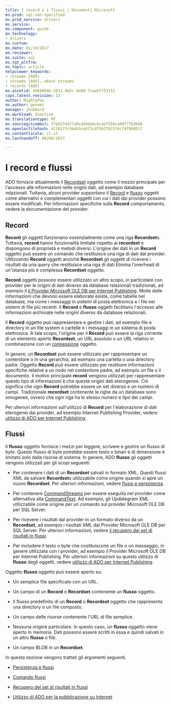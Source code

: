 ```yaml
---
title: I record e i flussi | Documenti Microsoft
ms.prod: sql-non-specified
ms.prod_service: drivers
ms.service: 
ms.component: guide
ms.technology:
- drivers
ms.custom: 
ms.date: 01/19/2017
ms.reviewer: 
ms.suite: sql
ms.tgt_pltfrm: 
ms.topic: article
helpviewer_keywords:
- streams [ADO]
- streams [ADO], about streams
- records [ADO]
ms.assetid: 4d68868e-2611-4b5c-9a89-7caa5f753151
caps.latest.revision: 12
author: MightyPen
ms.author: genemi
manager: jhubbard
ms.workload: Inactive
ms.translationtype: MT
ms.sourcegitcommit: f7e6274d77a9cdd4de6cbcaef559ca99f77b3608
ms.openlocfilehash: d11617fc364b3ce9f2c4f5b37623f4c74f968517
ms.contentlocale: it-it
ms.lasthandoff: 09/09/2017

---
```

# <a name="records-and-streams"></a>I record e flussi
ADO fornisce attualmente il [Recordset](../../../ado/reference/ado-api/recordset-object-ado.md) oggetto come il mezzo principale per l'accesso alle informazioni nelle origini dati, ad esempio database relazionali. Tuttavia, alcuni provider supportano il [Record](../../../ado/reference/ado-api/record-object-ado.md) e [flusso](../../../ado/reference/ado-api/stream-object-ado.md) oggetti come alternativi o complementari oggetti con cui i dati dai provider possono essere modificati. Per informazioni specifiche sulla **Record** comportamento, vedere la documentazione del provider.  
  
## <a name="records"></a>Record  
 **Record** gli oggetti funzionano essenzialmente come una riga **Recordset**s. Tuttavia, **record** hanno funzionalità limitate rispetto ai **recordset** e dispongono di proprietà e metodi diversi. L'origine dei dati in un **Record** oggetto può essere un comando che restituisce una riga di dati dal provider. Utilizzando **Record** oggetti anziché **Recordset** gli oggetti di ricevere i risultati da una query che restituisce una riga di dati Elimina l'overhead di un'istanza più è complessa **Recordset**  oggetto.  
  
 **Record** oggetti possono essere utilizzato un altro scopo, in particolare con provider per le origini di dati diverso da database relazionali tradizionali, ad esempio il [il Provider Microsoft OLE DB per Internet Publishing](../../../ado/guide/appendixes/microsoft-ole-db-provider-for-internet-publishing.md). Molte delle informazioni che devono essere elaborate esiste, come tabelle nel database, ma come i messaggi in sistemi di posta elettronica e i file nei sistemi di file più recenti. Il **Record** e **flusso** oggetti facilitano l'accesso alle informazioni archiviate nelle origini diverso da database relazionali.  
  
 Il **Record** oggetto può rappresentare e gestire i dati, ad esempio file e directory in un file system o cartelle e i messaggi in un sistema di posta elettronica. A tale scopo, l'origine per il **Record** può essere la riga corrente di un elemento aperto **Recordset**, un URL assoluto o un URL relativo in combinazione con un [connessione](../../../ado/reference/ado-api/connection-object-ado.md) oggetto.  
  
 In genere, un **Recordset** può essere utilizzato per rappresentare un contenitore o in una gerarchia, ad esempio una cartella o una directory padre. Oggetto **Record** può essere utilizzato per restituire informazioni specifiche relative a un nodo nel contenitore padre, ad esempio un file o il documento. Il motivo principale **record** vengono utilizzati per rappresentare questo tipo di informazioni è che queste origini dati eterogenee. Ciò significa che ogni **Record** potrebbe essere un set diverso e un numero di campi. Tradizionale **recordset** contenente le righe da un database sono omogenee, ovvero che ogni riga ha lo stesso numero e tipo dei campi.  
  
 Per ulteriori informazioni sull'utilizzo di **Record** per l'elaborazione di dati eterogenei dai provider, ad esempio Internet Publishing Provider, vedere [utilizzo di ADO per Internet Publishing](../../../ado/guide/data/using-ado-for-internet-publishing.md).  
  
## <a name="streams"></a>Flussi  
 Il **flusso** oggetto fornisce i mezzi per leggere, scrivere e gestire un flusso di byte. Questo flusso di byte potrebbe essere testo o binari e di dimensione è limitato solo dalle risorse di sistema. In genere, ADO **flusso** gli oggetti vengono utilizzati per gli scopi seguenti:  
  
-   Per contenere i dati di un **Recordset** salvati in formato XML. Questi flussi XML da salvare **Recordset**s utilizzabile come origine quando si apre un nuovo **Recordset**. Per ulteriori informazioni, vedere [flussi e persistenza](../../../ado/guide/data/streams-and-persistence.md).  
  
-   Per contenere [CommandStreams](../../../ado/reference/ado-api/commandstream-property-ado.md) per essere eseguita nel provider come alternativa alla [CommandText](../../../ado/reference/ado-api/commandtext-property-ado.md). Ad esempio, gli Updategram XML utilizzabile come origine per un comando sul provider Microsoft OLE DB per SQL Server.  
  
-   Per ricevere i risultati dal provider in un formato diverso da un **Recordset**, ad esempio i risultati XML dal Provider Microsoft OLE DB per SQL Server. Per ulteriori informazioni, vedere [il recupero dei set di risultati in flussi](../../../ado/guide/data/retrieving-resultsets-into-streams.md).  
  
-   Per includere il testo o byte che costituiscono un file o un messaggio, in genere utilizzata con i provider, ad esempio il Provider Microsoft OLE DB per Internet Publishing. Per ulteriori informazioni su questo utilizzo di **flusso** degli oggetti, vedere [utilizzo di ADO per Internet Publishing](../../../ado/guide/data/using-ado-for-internet-publishing.md).  
  
 Oggetto **flusso** oggetto può essere aperto su:  
  
-   Un semplice file specificato con un URL.  
  
-   Un campo di un **Record** o **Recordset** contenente un **flusso** oggetto.  
  
-   Il flusso predefinito di un **Record** o **Recordset** oggetto che rappresenta una directory o un file composto.  
  
-   Un campo delle risorse contenente l'URL di file semplice.  
  
-   Nessuna origine particolare. In questo caso, un **flusso** oggetto viene aperto in memoria. Dati possono essere scritti in essa e quindi salvati in un altro **flusso** o file.  
  
-   Un campo BLOB in un **Recordset**.  
  
 In questa sezione vengono trattati gli argomenti seguenti.  
  
-   [Persistenza e flussi](../../../ado/guide/data/streams-and-persistence.md)  
  
-   [Comando flussi](../../../ado/guide/data/command-streams.md)  
  
-   [Recupero dei set di risultati in flussi](../../../ado/guide/data/retrieving-resultsets-into-streams.md)  
  
-   [Utilizzo di ADO per la pubblicazione su Internet](../../../ado/guide/data/using-ado-for-internet-publishing.md)

